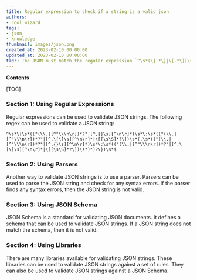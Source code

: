 ```yaml
---
title: Regular expression to check if a string is a valid json
authors:
- cool_wizard
tags:
- json
- knowledge
thumbnail: images/json.png
created_at: 2023-02-10 00:00:00
updated_at: 2023-02-10 00:00:00
tldr: The JSON must match the regular expression `^\s*(\{.*\}|\[.*\])\s*$` to be valid.
---
```


**Contents**

[TOC]

### Section 1: Using Regular Expressions

Regular expressions can be used to validate JSON strings. The following regex can be used to validate a JSON string:

```
^\s*\{\s*(("(\\.|[^"\\\n\r])*?"|[^,{}\s][^\n\r]*)\s*\:\s*(("(\\.|[^"\\\n\r])*?"|[^,\[\]\s][^\n\r]*|\[[\s\S]*?\])\s*(,\s*(("(\\.|[^"\\\n\r])*?"|[^,{}\s][^\n\r]*)\s*\:\s*(("(\\.|[^"\\\n\r])*?"|[^,\[\]\s][^\n\r]*|\[[\s\S]*?\])\s*)*)?\})\s*$
```

### Section 2: Using Parsers

Another way to validate JSON strings is to use a parser. Parsers can be used to parse the JSON string and check for any syntax errors. If the parser finds any syntax errors, then the JSON string is not valid.

### Section 3: Using JSON Schema

JSON Schema is a standard for validating JSON documents. It defines a schema that can be used to validate JSON strings. If a JSON string does not match the schema, then it is not valid.

### Section 4: Using Libraries

There are many libraries available for validating JSON strings. These libraries can be used to validate JSON strings against a set of rules. They can also be used to validate JSON strings against a JSON Schema.
